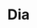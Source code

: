 ---
title: "Dia"
url: /ciudad-autonoma-de-buenos-aires/dia-avenida-juan-bautista-alberdi-3/
shop: Supermarkt
---